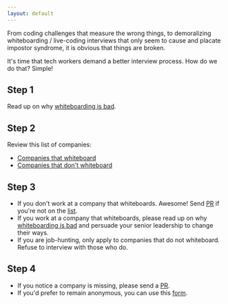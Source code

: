 ```yaml
---
layout: default
---
```


From coding challenges that measure the wrong things, to demoralizing whiteboarding / live-coding
interviews that only seem to cause and placate impostor syndrome, it is obvious that things are
broken.

It's time that tech workers demand a better interview process. How do we do that? Simple!

## Step 1
Read up on why [whiteboarding is bad](/faq.html).

## Step 2
Review this list of companies:

- [Companies that whiteboard](/companies-that-whiteboard.html)
- [Companies that don't whiteboard](/companies-that-dont-whiteboard.html)

## Step 3
- If you don't work at a company that whiteboards. Awesome! Send [PR](https://github.com/cheesesashimi/theywhiteboardedme) if you're not on the [list](/companies-that-dont-whiteboard.html).
- If you work at a company that whiteboards, please read up on why [whiteboarding is bad](/faq.html) and persuade your senior leadership to change their ways.
- If you are job-hunting, only apply to companies that do not whiteboard. Refuse to interview with those who do.

## Step 4
- If you notice a company is missing, please send a [PR](https://github.com/cheesesashimi/theywhiteboardedme).
- If you'd prefer to remain anonymous, you can use this [form](https://goo.gl/forms/Usy158YeCBA99wT53).
